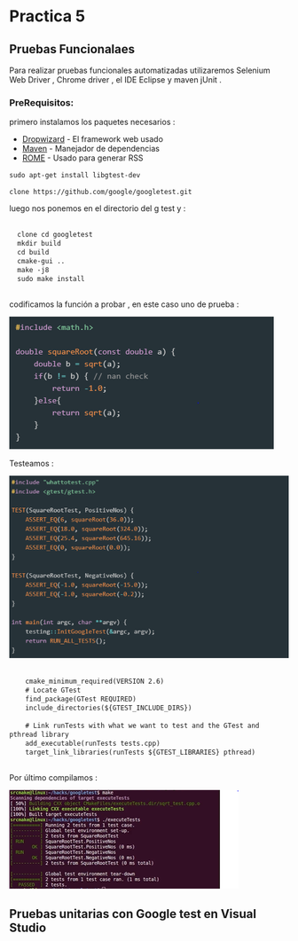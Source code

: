 
# Practica 5
  ## Pruebas Funcionalaes<br/>
  Para realizar pruebas funcionales automatizadas utilizaremos Selenium Web Driver , Chrome driver , el IDE Eclipse y maven jUnit .
  ### PreRequisitos:
  primero instalamos los paquetes necesarios :
  * [Dropwizard](http://www.dropwizard.io/1.0.2/docs/) - El framework web usado
  * [Maven](https://maven.apache.org/) - Manejador de dependencias
  * [ROME](https://rometools.github.io/rome/) - Usado para generar RSS
  <pre><code>sudo apt-get install libgtest-dev </code></pre> 
  <pre><code>clone https://github.com/google/googletest.git </code></pre>  
  luego nos ponemos en el directorio del g test y :  
  <pre><code>
  clone cd googletest
  mkdir build 
  cd build
  cmake-gui ..
  make -j8 
  sudo make install  
  </code></pre>   
  
  codificamos la función a probar , en este caso uno de prueba : 
  
  ![texto cualquiera por si no carga la imagen](https://github.com/JoseCcari/Google_test-pruebas/blob/main/Img/funcion.PNG) 
  
  Testeamos :
  
  ![texto cualquiera por si no carga la imagen](https://github.com/JoseCcari/Google_test-pruebas/blob/main/Img/pruebas.PNG) 
  
  <pre><code>
    cmake_minimum_required(VERSION 2.6)
    # Locate GTest
    find_package(GTest REQUIRED)
    include_directories(${GTEST_INCLUDE_DIRS})

    # Link runTests with what we want to test and the GTest and pthread library
    add_executable(runTests tests.cpp)
    target_link_libraries(runTests ${GTEST_LIBRARIES} pthread)
  </code></pre>  
  
  Por último compilamos :
  
  ![texto cualquiera por si no carga la imagen](https://github.com/JoseCcari/Google_test-pruebas/blob/main/Img/Prueba.PNG) 
  
  
  ## Pruebas unitarias con Google test en Visual Studio 
